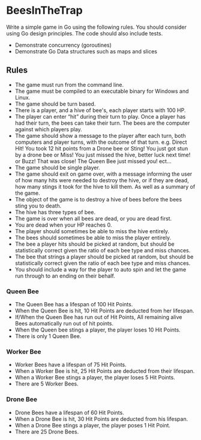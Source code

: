 # BeesInTheTrap

Write a simple game in Go using the following rules. You should consider using Go
design principles. The code should also include tests.

- Demonstrate concurrency (goroutines)
- Demonstrate Go Data structures such as maps and slices

## Rules

- The game must run from the command line.
- The game must be compiled to an executable binary for Windows and Linux.
- The game should be turn based.
- There is a player, and a hive of bee's, each player starts with 100 HP.
- The player can enter “hit” during their turn to play. Once a player has had their turn, the bees can take their turn. The bees are the computer against which players play.
- The game should show a message to the player after each turn, both computers and player turns, with the outcome of that turn. e.g. Direct Hit! You took 12 hit points from a Drone bee or Sting! You just got stun by a drone bee or Miss! You just missed the hive, better luck next time! or Buzz! That was close! The Queen Bee just missed you! ect…
- The game should be single player.
- The game should exit on game over, with a message informing the user of how many hits were needed to destroy the hive, or if they are dead, how many stings it took for the hive to kill them. As well as a summary of the game.
- The object of the game is to destroy a hive of bees before the bees sting you to death.
- The hive has three types of bee.
- The game is over when all bees are dead, or you are dead first.
- You are dead when your HP reaches 0.
- The player should sometimes be able to miss the hive entirely.
- The bees should sometimes be able to miss the player entirely.
- The bee a player hits should be picked at random, but should be statistically correct given the ratio of each bee type and miss chances.
- The bee that strings a player should be picked at random, but should be statistically correct given the ratio of each bee type and miss chances.
- You should include a way for the player to auto spin and let the game run through to an ending on their behalf.

### Queen Bee

- The Queen Bee has a lifespan of 100 Hit Points.
- When the Queen Bee is hit, 10 Hit Points are deducted from her lifespan.
- If/When the Queen Bee has run out of Hit Points, All remaining alive Bees automatically run out of hit points.
- When the Queen bee stings a player, the player loses 10 Hit Points.
- There is only 1 Queen Bee.

### Worker Bee

- Worker Bees have a lifespan of 75 Hit Points.
- When a Worker Bee is hit, 25 Hit Points are deducted from their lifespan.
- When a Worker Bee stings a player, the player loses 5 Hit Points.
- There are 5 Worker Bees.

### Drone Bee

- Drone Bees have a lifespan of 60 Hit Points.
- When a Drone Bee is hit, 30 Hit Points are deducted from his lifespan.
- When a Drone Bee stings a player, the player poses 1 Hit Point.
- There are 25 Drone Bees.
